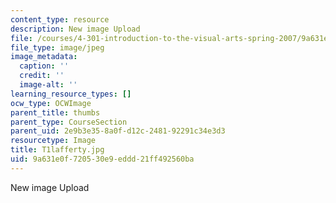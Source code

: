 ```yaml
---
content_type: resource
description: New image Upload
file: /courses/4-301-introduction-to-the-visual-arts-spring-2007/9a631e0f720530e9eddd21ff492560ba_T1lafferty.jpg
file_type: image/jpeg
image_metadata:
  caption: ''
  credit: ''
  image-alt: ''
learning_resource_types: []
ocw_type: OCWImage
parent_title: thumbs
parent_type: CourseSection
parent_uid: 2e9b3e35-8a0f-d12c-2481-92291c34e3d3
resourcetype: Image
title: T1lafferty.jpg
uid: 9a631e0f-7205-30e9-eddd-21ff492560ba
---
```

New image Upload
